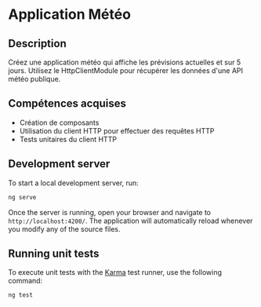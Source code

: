 # Application Météo

## Description

Créez une application météo qui affiche les prévisions actuelles et sur 5 jours. Utilisez le HttpClientModule pour récupérer les données d'une API météo publique.

## Compétences acquises

- Création de composants
- Utilisation du client HTTP pour effectuer des requêtes HTTP
- Tests unitaires du client HTTP

## Development server

To start a local development server, run:

```bash
ng serve
```

Once the server is running, open your browser and navigate to `http://localhost:4200/`. The application will automatically reload whenever you modify any of the source files.

## Running unit tests

To execute unit tests with the [Karma](https://karma-runner.github.io) test runner, use the following command:

```bash
ng test
```
